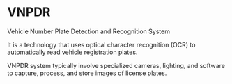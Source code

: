 # VNPDR
Vehicle Number Plate Detection and Recognition System

 It is a technology that uses optical character recognition (OCR) to automatically read vehicle registration plates.
 
 VNPDR system typically involve specialized cameras, lighting, and software to capture, process, and store images of license plates.


